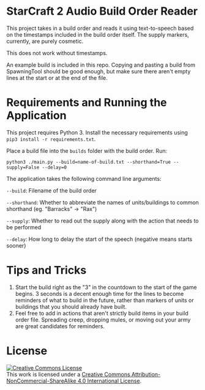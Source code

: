 # StarCraft 2 Audio Build Order Reader

This project takes in a build order and reads it using text-to-speech based on the timestamps included in the build order itself. The supply markers, currently, are purely cosmetic.

This does not work without timestamps.

An example build is included in this repo. Copying and pasting a build from SpawningTool should be good enough, but make sure there aren't empty lines at the start or at the end of the file.

# Requirements and Running the Application

This project requires Python 3. Install the necessary requirements using `pip3 install -r requirements.txt`.

Place a build file into the `builds` folder with the build order. Run:

`python3 ./main.py --build=name-of-build.txt --shorthand=True --supply=False --delay=0`

The application takes the following command line arguments:

`--build`: Filename of the build order

`--shorthand`: Whether to abbreviate the names of units/buildings to common shorthand (eg. "Barracks" -> "Rax")

`--supply`: Whether to read out the supply along with the action that needs to be performed

`--delay`: How long to delay the start of the speech (negative means starts sooner)

# Tips and Tricks

1. Start the build right as the "3" in the countdown to the start of the game begins. 3 seconds is a decent enough time for the lines to become reminders of what to build in the future, rather than markers of units or buildings that you should already have built.
2. Feel free to add in actions that aren't strictly build items in your build order file. Spreading creep, dropping mules, or moving out your army are great candidates for reminders.


# License

<a rel="license" href="http://creativecommons.org/licenses/by-nc-sa/4.0/"><img alt="Creative Commons License" style="border-width:0" src="https://i.creativecommons.org/l/by-nc-sa/4.0/88x31.png" /></a><br />This work is licensed under a <a rel="license" href="http://creativecommons.org/licenses/by-nc-sa/4.0/">Creative Commons Attribution-NonCommercial-ShareAlike 4.0 International License</a>.